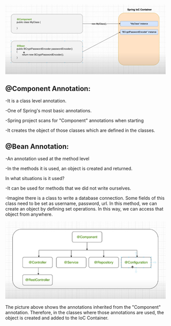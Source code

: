 ![img.png](dependency_injection_2.png)

## **@Component Annotation:**

-It is a class level annotation.

-One of Spring's most basic annotations.

-Spring project scans for "Component" annotations when starting

-It creates the object of those classes which are defined in the classes.

## **@Bean Annotation:**

-An annotation used at the method level

-In the methods it is used, an object is created and returned. 

In what situations is it used?

-It can be used for methods that we did not write ourselves.

-Imagine there is a class to write a database connection. Some fields of this class need to be set as username, password, url. In this method, we can create an object by defining set operations. In this way, we can access that object from anywhere.


![img.png](component_annotation.png)

The picture above shows the annotations inherited from the "Component" annotation. Therefore, in the classes where those annotations are used, the object is created and added to the IoC Container.